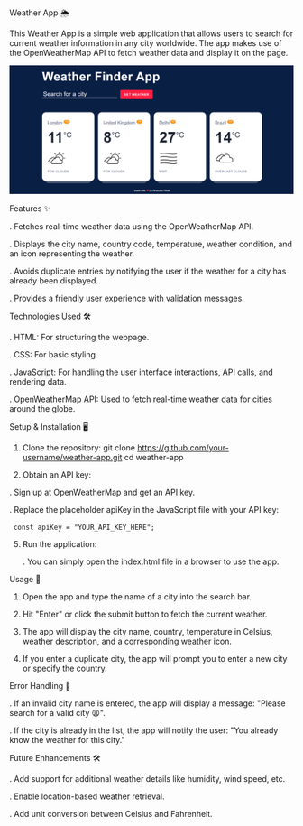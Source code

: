 Weather App 🌦️

This Weather App is a simple web application that allows users to search for current weather information in any city worldwide. The app makes use of the OpenWeatherMap API to fetch weather data and display it on the page.

![Weather App Screenshot](https://github.com/AthavullaShaik/Weather_Forecast/blob/main/weather.png)


Features ✨

. Fetches real-time weather data using the OpenWeatherMap API.

. Displays the city name, country code, temperature, weather condition, and an icon representing the weather.

. Avoids duplicate entries by notifying the user if the weather for a city has already been displayed.

. Provides a friendly user experience with validation messages.

Technologies Used 🛠️

. HTML: For structuring the webpage.

. CSS: For basic styling.

. JavaScript: For handling the user interface interactions, API calls, and rendering data.

. OpenWeatherMap API: Used to fetch real-time weather data for cities around the globe.

Setup & Installation 🖥️

1. Clone the repository:
  git clone https://github.com/your-username/weather-app.git
  cd weather-app

3. Obtain an API key:

  . Sign up at OpenWeatherMap and get an API key.
  
  . Replace the placeholder apiKey in the JavaScript file with your API key:
  
     const apiKey = "YOUR_API_KEY_HERE";
     
5. Run the application:

     . You can simply open the index.html file in a browser to use the app.
   
Usage 🚀

1. Open the app and type the name of a city into the search bar.

2. Hit "Enter" or click the submit button to fetch the current weather.
 
3. The app will display the city name, country, temperature in Celsius, weather description, and a corresponding weather icon.

4.  If you enter a duplicate city, the app will prompt you to enter a new city or specify the country.
 
Error Handling 🚧

. If an invalid city name is entered, the app will display a message: "Please search for a valid city 😩".

. If the city is already in the list, the app will notify the user: "You already know the weather for this city."

Future Enhancements 🛠️

. Add support for additional weather details like humidity, wind speed, etc.

. Enable location-based weather retrieval.

. Add unit conversion between Celsius and Fahrenheit.

